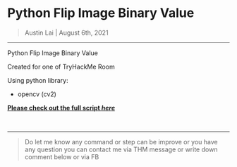 # Python Flip Image Binary Value

> Austin Lai | August 6th, 2021

---

<!-- Description -->

Python Flip Image Binary Value

Created for one of TryHackMe Room

Using python library:

- opencv (cv2)

**[Please check out the full script _here_](https://github.com/austin-lai/TryHackMe-WriteUp/blob/master/TryHackMe(THM)-HackBack%202019/python-http-connect.py)**

<!-- /Description -->

<br />

---

> Do let me know any command or step can be improve or you have any question you can contact me via THM message or write down comment below or via FB
